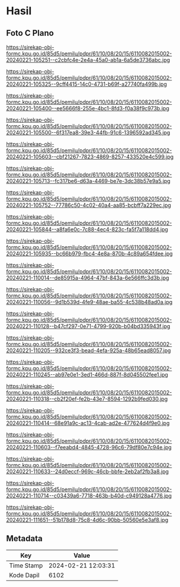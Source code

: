 # Hasil

## Foto C Plano

https://sirekap-obj-formc.kpu.go.id/85d5/pemilu/pdpr/61/10/08/20/15/6110082015002-20240221-105251--c2cbfc4e-2e4a-45a0-ab1a-6a5de3736abc.jpg

https://sirekap-obj-formc.kpu.go.id/85d5/pemilu/pdpr/61/10/08/20/15/6110082015002-20240221-105325--9cff4415-14c0-4731-b69f-a27740fa499b.jpg

https://sirekap-obj-formc.kpu.go.id/85d5/pemilu/pdpr/61/10/08/20/15/6110082015002-20240221-105400--ee5666f8-255e-4bc1-8fd3-f0a38f9c973b.jpg

https://sirekap-obj-formc.kpu.go.id/85d5/pemilu/pdpr/61/10/08/20/15/6110082015002-20240221-105500--6f317ea8-39e3-44fb-91c6-1396592ad345.jpg

https://sirekap-obj-formc.kpu.go.id/85d5/pemilu/pdpr/61/10/08/20/15/6110082015002-20240221-105603--cbf21267-7823-4869-8257-433520e4c599.jpg

https://sirekap-obj-formc.kpu.go.id/85d5/pemilu/pdpr/61/10/08/20/15/6110082015002-20240221-105713--fc317be6-d63a-4469-be7e-3dc38b57e9a5.jpg

https://sirekap-obj-formc.kpu.go.id/85d5/pemilu/pdpr/61/10/08/20/15/6110082015002-20240221-105752--77786c50-4c02-40a4-aa85-bcbff7a229ec.jpg

https://sirekap-obj-formc.kpu.go.id/85d5/pemilu/pdpr/61/10/08/20/15/6110082015002-20240221-105844--a8fa6e0c-7c88-4ec4-823c-fa5f7a118dd4.jpg

https://sirekap-obj-formc.kpu.go.id/85d5/pemilu/pdpr/61/10/08/20/15/6110082015002-20240221-105935--bc66b979-fbc4-4e8a-870b-4c89a654fdee.jpg

https://sirekap-obj-formc.kpu.go.id/85d5/pemilu/pdpr/61/10/08/20/15/6110082015002-20240221-110014--de85915a-4964-47bf-843a-6e566ffc3d3b.jpg

https://sirekap-obj-formc.kpu.go.id/85d5/pemilu/pdpr/61/10/08/20/15/6110082015002-20240221-110056--9d1b539d-4fe9-48ae-ba55-4c538b48ad0a.jpg

https://sirekap-obj-formc.kpu.go.id/85d5/pemilu/pdpr/61/10/08/20/15/6110082015002-20240221-110128--b47cf297-0e71-4799-920b-b04bd335943f.jpg

https://sirekap-obj-formc.kpu.go.id/85d5/pemilu/pdpr/61/10/08/20/15/6110082015002-20240221-110205--932ce3f3-bead-4efa-925a-48b65ead8057.jpg

https://sirekap-obj-formc.kpu.go.id/85d5/pemilu/pdpr/61/10/08/20/15/6110082015002-20240221-110245--ab97e0e1-3ed1-466d-887f-8d045502fee1.jpg

https://sirekap-obj-formc.kpu.go.id/85d5/pemilu/pdpr/61/10/08/20/15/6110082015002-20240221-110318--cb2f20ef-fe2b-43e7-8594-1292b9fed030.jpg

https://sirekap-obj-formc.kpu.go.id/85d5/pemilu/pdpr/61/10/08/20/15/6110082015002-20240221-110414--68e91a9c-ac13-4cab-ad2e-477624d4f9e0.jpg

https://sirekap-obj-formc.kpu.go.id/85d5/pemilu/pdpr/61/10/08/20/15/6110082015002-20240221-110603--f7eeabd4-4845-4728-96c6-79df80e7c94e.jpg

https://sirekap-obj-formc.kpu.go.id/85d5/pemilu/pdpr/61/10/08/20/15/6110082015002-20240221-110633--24d0eccf-969c-46cb-bbfe-2eb2af2fb3a8.jpg

https://sirekap-obj-formc.kpu.go.id/85d5/pemilu/pdpr/61/10/08/20/15/6110082015002-20240221-110714--c03439a6-7718-463b-b40d-c949128a4776.jpg

https://sirekap-obj-formc.kpu.go.id/85d5/pemilu/pdpr/61/10/08/20/15/6110082015002-20240221-111651--51b178d8-75c8-4d6c-90bb-50560e5e3af8.jpg


## Metadata

| Key        | Value               |
| ---------- | ------------------- |
| Time Stamp | 2024-02-21 12:03:31 |
| Kode Dapil | 6102                |



